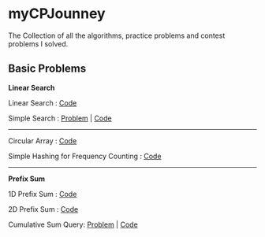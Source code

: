# myCPJounney

The Collection of all the algorithms, practice problems and contest problems I solved.

## Basic Problems

**Linear Search**

Linear Search : [Code](./Practice/BasicProblem/LinearSearch/linear_search.cpp)

Simple Search : [Problem](https://www.hackerearth.com/practice/algorithms/searching/linear-search/practice-problems/algorithm/simple-search-4/) | [Code](./Practice/BasicProblem/LinearSearch/Simple_Search.cpp)

---

Circular Array : [Code](./Practice/BasicProblem/CircularArray/circular_array.cpp)

Simple Hashing for Frequency Counting : [Code](./Practice/BasicProblem/Hashing/hashing.cpp)

---

**Prefix Sum**

1D Prefix Sum : [Code](./Practice/BasicProblem/PrefixSum/1DPrefixSum.cpp)

2D Prefix Sum : [Code](./Practice/BasicProblem/PrefixSum/2DPrefixSum.cpp)

Cumulative Sum Query: [Problem](https://www.spoj.com/problems/CSUMQ/) | [Code](./Practice/BasicProblem/PrefixSum/CSUMQ.cpp)
